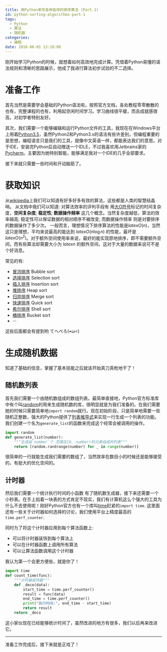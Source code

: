 ```yaml
---
title: 用Python来写各种各样的排序算法 (Part.1)
id: python-sorting-algorithms-part-1
tags:
  - Python
  - 算法
  - 随机数
categories:
  - 编程
date: 2016-06-01 13:10:00
---
```


刚开始学习Python的时候，就想着如何高效地完成计算。凭借着Python易懂的语法规则和清晰的思路展示，他成了我进行算法初步试验的不二选择。
<!--more-->

# 准备工作

首先当然是需要学会基础的Python语法啦，按照官方文档，各处教程零零散散的也有，完整课程的也有，利用起空闲时间学习。学习曲线很平缓，而且成就感很高，对初学者特别友好。

其次，我们需要一个能够编辑和运行Python文件的工具，我现在在Windows平台上用着[Python3.5](https://www.python.org/ "Python3.5")，虽然Python2和Python3.x的语法有些许差别，但编程重要的是思想，编程语言只是我们的工具，就像中文英语一样，都能表达我们的意思。对于IDE，安装完Python后自动赠送一个IDLE，不过我喜欢用Jetbrains家的[Pycharm](https://www.jetbrains.com/pycharm/ "Pycharm")。主要因为她特别智能，能够满足我对一个IDE的几乎全部要求。

接下来就只需要一些时间和开动脑筋了。

# 获取知识

从[wikipedia](https://en.wikipedia.org/wiki/Sorting_algorithm "Sorting algorithm")上我们可以知道有好多好多有效的算法，这些都是人类的智慧结晶呐。
从文档中我们可以知道: 对算法效率的评判手段有 用[大O符号](https://en.wikipedia.org/wiki/Big_O_notation "大O符号")标记的时间复杂度，**空间复杂度**; **稳定性**; **数据操作频率** 这几个概念。当然复杂度越低，算法的效率越高; 稳定性可以保证数据的相对顺序不被改变; 而数据操作频率 则是对要排序的数据操作了多少次。
一般而言，理想情况下排序算法的性能是$latex O(n)$，当然这只是理想，平均来说最高的能达到 $latex O (n \log n)$ 的性能，最坏是 $latex O(n^2)$。对于额外空间使用率来说，最好的能实现原地排序，即不需要额外空间，而有些算法却需要大小为 $latex n$ 的额外空间，这对于大量的数据来说可不是个好消息。

常见的有:

*   [冒泡排序](https://zh.wikipedia.org/wiki/%E6%8F%92%E5%85%A5%E6%8E%92%E5%BA%8F "冒泡排序") Bubble sort
*   [选择排序](https://zh.wikipedia.org/wiki/%E9%80%89%E6%8B%A9%E6%8E%92%E5%BA%8F "选择排序") Selection sort
*   [插入排序](https://zh.wikipedia.org/wiki/%E6%8F%92%E5%85%A5%E6%8E%92%E5%BA%8F "插入排序") Insertion sort
*   [堆排序](https://zh.wikipedia.org/wiki/%E5%A0%86%E6%8E%92%E5%BA%8F "堆排序") Heap sort
*   [归并排序](https://zh.wikipedia.org/wiki/%E5%BD%92%E5%B9%B6%E6%8E%92%E5%BA%8F "归并排序") Merge sort
*   [快速排序](https://zh.wikipedia.org/wiki/%E5%BF%AB%E9%80%9F%E6%8E%92%E5%BA%8F "快速排序") Quick sort
*   [希尔排序](https://zh.wikipedia.org/wiki/%E5%B8%8C%E5%B0%94%E6%8E%92%E5%BA%8F "希尔排序") Shell sort
*   [桶排序](https://zh.wikipedia.org/wiki/%E6%A1%B6%E6%8E%92%E5%BA%8F "桶排序") Bucket sort
*   ···

这些后面都会有提到哟 てへぺろ(•ω<)

# 生成随机数据

知道了基础的信息，掌握了基本技能之后就该开始真刀真枪地干了！

## 随机数列表

首先我们需要一个由随机数组成的数组列表。最简单直接地，Python官方标准库中有个叫[random](https://docs.python.org/3/library/random.html "random")的用来生成随机数的库，很明显就是为我们准备的。在我们需要她的时候只需要简单地`import random`就行。现在初始阶段，只是简单地需要一些随机正整数，强大的Python提供了[列表推导式](https://docs.python.org/3.5/tutorial/datastructures.html#list-comprehensions "列表推导式")来实现一行生成一个列表的功能。我们创建一个名为`generate_list`的函数来完成这个经常会被调用的操作。

```python
import random
def generate_list(number):
    """生成由`number`个 范围在[0, number)的元素组成的列表"""
    return [random.randrange(number) for _ in range(number)]
```
很简单的一行就能生成我们需要的数组了，当然效率在数目小的时候还是能够接受的，有挺大的优化空间的。

## 计时器

然后我们需要一个统计执行时间的小函数
有了随机数生成器，接下来还需要一个小秒表。在手上掐着一块表的方式肯定不现实，我们有计算机这么个强大的工具为什么不去使用呢！刚好Python官方也有一个库叫[time](https://docs.python.org/3/library/time.html#time.perf_counter "time")赶紧的`import time`. 这里面还有一些关于计时器如何选择的讨论，我们使用平台上精度最高的`time.perf_counter`.

同时为了将这个计时器应用到每个算法函数上:

*   可以将计时器装饰到每个算法上
*   可以在计时器函数上调用所有算法
*   可以让算法函数调用这个计时器

我认为第一个会更方便些，就是你了！

```python
import time
def count_time(func):
    """计时器装饰器"""
    def _deco(data):
        start_time = time.perf_counter()
        result = func(data)
        end_time = time.perf_counter()
        print("执行时间:", end_time - start_time)
        return result
    return _deco
```
这小家伙现在已经能够统计时间了，虽然改进的地方有很多，我们以后再来改进它。

* * *

准备工作完成后，接下来就是正戏了！
